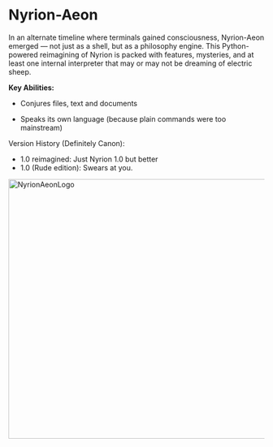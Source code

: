 # Nyrion-Aeon
In an alternate timeline where terminals gained consciousness, Nyrion-Aeon emerged — not just as a shell, but as a philosophy engine. This Python-powered reimagining of Nyrion is packed with features, mysteries, and at least one internal interpreter that may or may not be dreaming of electric sheep.

**Key Abilities:**
- Conjures files, text and documents

- Speaks its own language (because plain commands were too mainstream)

Version History (Definitely Canon):
- 1.0 reimagined: Just Nyrion 1.0 but better
- 1.0 (Rude edition): Swears at you.

<img width="512" height="512" alt="NyrionAeonLogo" src="https://github.com/user-attachments/assets/c391b70b-6384-41e3-b4de-8018435bf500" />
